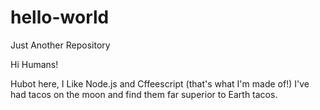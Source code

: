 # hello-world
Just Another Repository

Hi Humans!

Hubot here, I Like Node.js and Cffeescript (that's what I'm made of!)
I've had tacos on the moon and find them far superior to Earth tacos.
